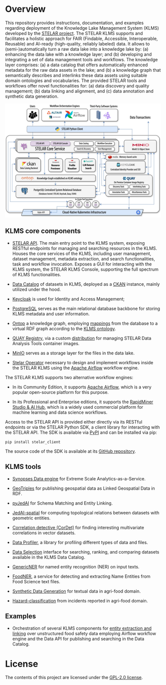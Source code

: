 # Overview
This repository provides instructions, documentation, and examples regarding deployment of the Knowledge Lake Management System (KLMS) developed by the [STELAR project](https://stelar-project.eu/). The STELAR KLMS supports and facilitates a holistic approach for FAIR (Findable, Accessible, Interoperable, Reusable) and AI-ready (high-quality, reliably labeled) data. It allows to (semi-)automatically turn a raw data lake into a knowledge lake by: (a) enhancing the data lake with a knowledge layer; and (b) developing and integrating a set of data management tools and workflows. 
The knowledge layer comprises: (a) a data catalog that offers automatically enhanced metadata for the raw data assets in the lake; and (b) a knowledge graph that semantically describes and interlinks these data assets using suitable domain ontologies and vocabularies. The provided STELAR tools and workflows offer novel functionalities for: (a) data discovery and quality management; (b) data linking and alignment, and (c) data annotation and synthetic data generation.

![alt text](https://github.com/stelar-eu/klms-deploy/blob/main/misc/klms_architecture.jpg?raw=true)

## KLMS core components

* [STELAR API](https://github.com/stelar-eu/data-api). The main entry point to the KLMS system, exposing RESTful endpoints for managing and searching resources in the KLMS. Houses the core services of the KLMS, including user management, dataset management, metadata extraction, and search functionalities, task and workflow invocation. Exposes a GUI for interacting with the KLMS system, the STELAR KLMS Console, supporting the full spectrum of KLMS functionalities.

* [Data Catalog](https://github.com/stelar-eu/klms-core-components-setup/tree/main/ckan-k8s) of datasets in KLMS, deployed as a [CKAN](https://ckan.org/) instance, mainly utilized under the hood.

* [Keycloak](https://www.keycloak.org/) is used for Identity and Access Management;

* [PostgreSQL](https://github.com/stelar-eu/klms-core-components-setup/tree/main/image-registry) serves as the main relational database backbone for storing KLMS metadata and user information.

* [Ontop](https://ontop-vkg.org/) a knowledge graph, employing [mappings](https://github.com/stelar-eu/klms-ontology/tree/main/mappings) from the database to a virtual RDF graph according to the [KLMS ontology](https://github.com/stelar-eu/klms-ontology).

* [QUAY Registry](https://quay.io/), via a custom [distribution](https://github.com/stelar-eu/klms-core-components-setup/tree/main/image-registry) for managing STELAR Data Analysis Tools container images.

* [MinIO](https://min.io/) serves as a storage layer for the files in the data lake.

* [Stelar Operator](https://github.com/stelar-eu/stelar-operator-airflow) necessary to design and implement workflows inside the STELAR KLMS using the [Apache Airflow](https://airflow.apache.org/) workflow engine. 


The STELAR KLMS supports two alternative workflow engines: 

* In its Community Edition, it supports [Apache Airflow](https://airflow.apache.org/), which is a very popular open-source platform for this purpose. 

* In its Professional and Enterprise editions, it supports the [RapidMiner Studio & AI Hub](https://rapidminer.com/), which is a widely used commercial platform for machine learning and data science workflows.

Access to the STELAR API is provided either directly via its RESTful endpoints or via the STELAR Python SDK, a client library for interacting with the STELAR API. The SDK is available via [PyPI](https://pypi.org/project/stelar-client/) and can be installed via pip:

```
pip install stelar_client
```
The source code of the SDK is available at its [GitHub repository](https://github.com/stelar-eu/stelar_client).
## KLMS tools 

* [Synopses Data engine](https://sdeaas.github.io/) for Extreme Scale Analytics-as-a-Service.

* [GeoTriples](https://github.com/AI-team-UoA/GeoTriples) for publishing geospatial data as Linked Geospatial Data in RDF.

* [pyJedAI](https://github.com/stelar-eu/Schema-Matching-and-Entity-Linking) for Schema Matching and Entity Linking.

* [JedAI-spatial](https://github.com/AI-team-UoA/JedAI-spatial) for computing topological relations between datasets with geometric entities.

* [Correlation detective (CorDet)](https://github.com/CorrelationDetective/library) for finding interesting multivariate correlations in vector datasets.

* [Data Profiler](https://github.com/stelar-eu/data-profiler), a library for profiling different types of data and files.

* [Data Selection](https://github.com/stelar-eu/data-selection) interface for searching, ranking, and comparing datasets available in the KLMS Data Catalog.

* [GenericNER](https://github.com/stelar-eu/GenericNER) for named entity recognition (NER) on input texts.

* [FoodNER](https://github.com/stelar-eu/FoodNER), a service for detecting and extracting Name Entities from Food Science text files.

* [Synthetic Data Generation](https://github.com/stelar-eu/Synthetic-Data-Generation) for textual data in agri-food domain.

* [Hazard-classification](https://github.com/stelar-eu/Hazard-classification) from incidents reported in agri-food domain.


## Examples 

* Orchestration of several KLMS components for [entity extraction and linking](https://github.com/stelar-eu/klms-deploy/tree/main/examples/workflows) over unstructured food safety data employing Airflow workflow engine and the Data API for publishing and searching in the Data Catalog.


# License

The contents of this project are licensed under the [GPL-2.0 license](https://github.com/stelar-eu/klms-deploy/blob/main/LICENSE).
